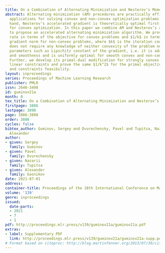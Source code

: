```yaml
---
title: On a Combination of Alternating Minimization and Nesterov’s Momentum
abstract: Alternating minimization (AM) procedures are practically efficient in many
  applications for solving convex and non-convex optimization problems. On the other
  hand, Nesterov’s accelerated gradient is theoretically optimal first-order method
  for convex optimization. In this paper we combine AM and Nesterov’s acceleration
  to propose an accelerated alternating minimization algorithm. We prove $1/k^2$ convergence
  rate in terms of the objective for convex problems and $1/k$ in terms of the squared
  gradient norm for non-convex problems, where $k$ is the iteration counter. Our method
  does not require any knowledge of neither convexity of the problem nor function
  parameters such as Lipschitz constant of the gradient, i.e. it is adaptive to convexity
  and smoothness and is uniformly optimal for smooth convex and non-convex problems.
  Further, we develop its primal-dual modification for strongly convex problems with
  linear constraints and prove the same $1/k^2$ for the primal objective residual
  and constraints feasibility.
layout: inproceedings
series: Proceedings of Machine Learning Research
publisher: PMLR
issn: 2640-3498
id: guminov21a
month: 0
tex_title: On a Combination of Alternating Minimization and Nesterov’s Momentum
firstpage: 3886
lastpage: 3898
page: 3886-3898
order: 3886
cycles: false
bibtex_author: Guminov, Sergey and Dvurechensky, Pavel and Tupitsa, Nazarii and Gasnikov,
  Alexander
author:
- given: Sergey
  family: Guminov
- given: Pavel
  family: Dvurechensky
- given: Nazarii
  family: Tupitsa
- given: Alexander
  family: Gasnikov
date: 2021-07-01
address:
container-title: Proceedings of the 38th International Conference on Machine Learning
volume: '139'
genre: inproceedings
issued:
  date-parts:
  - 2021
  - 7
  - 1
pdf: http://proceedings.mlr.press/v139/guminov21a/guminov21a.pdf
extras:
- label: Supplementary PDF
  link: http://proceedings.mlr.press/v139/guminov21a/guminov21a-supp.pdf
# Format based on citeproc: http://blog.martinfenner.org/2013/07/30/citeproc-yaml-for-bibliographies/
---
```

